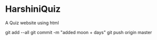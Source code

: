 # HarshiniQuiz
A Quiz website using html

git add --all
git commit -m "added moon + days"
git push origin master
